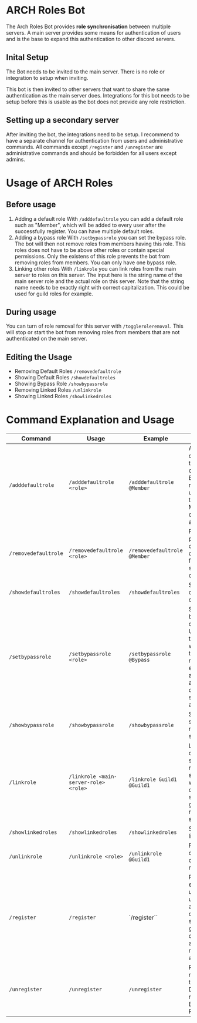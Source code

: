 # ARCH Roles Bot

The Arch Roles Bot provides **role synchronisation** between multiple servers.
A main server provides some means for authentication of users and is the base to expand this authentication to other discord servers.

## Inital Setup
The Bot needs to be invited to the main server. There is no role or integration to setup when inviting.

This bot is then invited to other servers that want to share the same authentication as the main server does.
Integrations for this bot needs to be setup before this is usable as the bot does not provide any role restriction.

## Setting up a secondary server
After inviting the bot, the integrations need to be setup. I recommend to have a separate channel for authentication from users and administrative commands.
All commands except `/register` and `/unregister` are administrative commands and should be forbidden for all users except admins.

# Usage of ARCH Roles

## Before usage
1. Adding a default role
With `/adddefaultrole` you can add a default role such as "Member", which will be added to every user after the successfully register.
You can have multiple default roles.
2. Adding a bypass role
With `/setbypassrole` you can set the bypass role. The bot will then not remove roles from members having this role. This roles does not have to be above other roles
or contain special permissions. Only the existens of this role prevents the bot from removing roles from members.
You can only have one bypass role.
3. Linking other roles
With `/linkrole` you can link roles from the main server to roles on this server. The input here is the string name of the main server role and the actual role on this server.
Note that the string name needs to be exactly right with correct capitalization.
This could be used for guild roles for example.

## During usage
You can turn of role removal for this server with `/toggleroleremoval`. This will stop or start the bot from removing roles from members that are not authenticated on the main server.

## Editing the Usage
- Removing Default Roles `/removedefaultrole`
- Showing Default Roles  `/showdefaultroles`
- Showing Bypass Role `/showbypassrole`
- Removing Linked Roles `/unlinkrole`
- Showing Linked Roles `/showlinkedroles`


# Command Explanation and Usage
| Command | Usage | Example | Explanation |
| ------- | ----- | ------- | ----------- |
| `/adddefaultrole` | `/adddefaultrole <role>` | `/adddefaultrole @Member` | Adds a default role to the server configuration. Every registered user will get this role. Multiple default roles are possible. |
| `/removedefaultrole` | `/removedefaultrole <role>` | `/removedefaultrole @Member` | Removes a previously configured default role from the server configuration. |
| `/showdefaultroles` | `/showdefaultroles` | `/showdefaultroles` | Shows all configured default roles. |
| `/setbypassrole` | `/setbypassrole <role>` | `/setbypassrole @Bypass` | Sets the bypass role of this server. Users with this role won't get their roles removed even if they are not authenticated on the main server anymore. |
| `/showbypassrole` | `/showbypassrole` | `/showbypassrole` | Shows the set bypass role of this server. |
| `/linkrole` | `/linkrole <main-server-role> <role>` | `/linkrole Guild1 @Guild1` | Links a role on the main server to a role on this server. Users with this role on the main server will get the linked role on this server. |
| `/showlinkedroles` | `/showlinkedroles` | `/showlinkedroles` | Shows all linked roles. |
| `/unlinkrole` | `/unlinkrole <role>` | `/unlinkrole @Guild1` | Removes a configuration of linked roles. |
| `/register` | `/register` | `/register`` | Registers the executing user. If this user is authenticated on the main server, he will get the default roles and linked roles if applicable. |
| `/unregister` | `/unregister` | `/unregister` | Removes all roles from the user. Does also remove Bypass Roles. |
